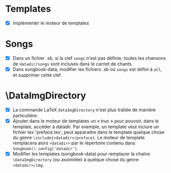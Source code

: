 Templates
=========

- [x] Implémenter le moteur de templates

Songs
=====

- [x] Dans un fichier .sb, si la clef `songs` n'est pas définie, toutes les chansons de `datadir/songs` sont incluses dans le carnet de chants.
- [x] Dans songbook-data, modifier les fichiers .sb où `songs` est défini à `all`, et supprimer cette clef.

\DataImgDirectory
=================

- [x] La commande LaTeX `dataImgDirectory` n'est plus traitée de manière particulière.
- [x] Ajouter dans le moteur de templates un « truc » pour pouvoir, dans le template, accéder à datadir. Par exemple, un template veut inclure un fichier tex 'preface.tex', peut apparaitre dans le template quelque chose du genre `\include{<datadir>/preface}`. Le moteur de template remplacera alors `<datadir>` par le répertoire contenu dans `Songbook().config['datadir']`.
- [x] Modifier les templates (songbook-data) pour remplacer la chaîne `\DataImgDirectory` (ou assimilée) à quelque chose du genre `<datadir>/img`.
